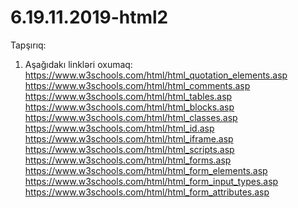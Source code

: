# 6.19.11.2019-html2

Tapşırıq:
  
  1. Aşağıdakı linkləri oxumaq:   
     https://www.w3schools.com/html/html_quotation_elements.asp      
     https://www.w3schools.com/html/html_comments.asp      
     https://www.w3schools.com/html/html_tables.asp      
     https://www.w3schools.com/html/html_blocks.asp       
     https://www.w3schools.com/html/html_classes.asp     
     https://www.w3schools.com/html/html_id.asp      
     https://www.w3schools.com/html/html_iframe.asp     
     https://www.w3schools.com/html/html_scripts.asp      
     https://www.w3schools.com/html/html_forms.asp      
     https://www.w3schools.com/html/html_form_elements.asp      
     https://www.w3schools.com/html/html_form_input_types.asp     
     https://www.w3schools.com/html/html_form_attributes.asp
     
